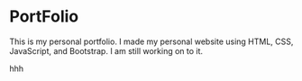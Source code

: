 # PortFolio
This is my personal portfolio. I made my personal website using HTML, CSS, JavaScript, and Bootstrap.
I am still working on to it.
  
hhh


